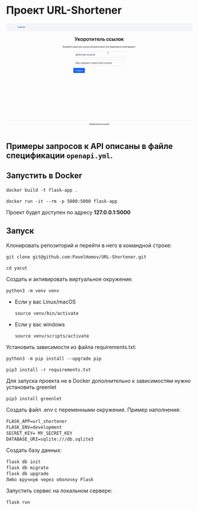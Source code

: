 # Проект URL-Shortener
![Презентация](./media_for_readme/Presentation.gif)
## Примеры запросов к API описаны в файле спецификации `openapi.yml`.

## Запустить в Docker

```
docker build -t flask-app .
```
```
docker run -it --rm -p 5000:5000 flask-app
```

Проект будет доступен по адресу <b>127.0.0.1:5000</b>

## Запуск

Клонировать репозиторий и перейти в него в командной строке:

```
git clone git@github.com:PavelHomov/URL-Shortener.git
```

```
cd yacut
```

Cоздать и активировать виртуальное окружение:

```
python3 -m venv venv
```

* Если у вас Linux/macOS

    ```
    source venv/bin/activate
    ```

* Если у вас windows

    ```
    source venv/scripts/activate
    ```

Установить зависимости из файла requirements.txt:

```
python3 -m pip install --upgrade pip
```

```
pip3 install -r requirements.txt
```

Для запуска проекта не в Docker дополнительно к зависимостям нужно установить greenlet
```
pip3 install greenlet
```

Создать файл .env с переменными окружения. Пример наполнения:
```
FLASK_APP=url_shortener
FLASK_ENV=development
SECRET_KEY= MY_SECRET_KEY
DATABASE_URI=sqlite:///db.sqlite3
```
Создать базу данных:
```
flask db init
flask db migrate
flask db upgrade
Либо вручную через оболочку Flask
```
Запустить сервис на локальном сервере:
```
flask run
```
